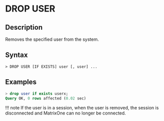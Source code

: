# **DROP USER**

## **Description**

Removes the specified user from the system.

## **Syntax**

```
> DROP USER [IF EXISTS] user [, user] ...
```

## **Examples**

```sql
> drop user if exists userx;
Query OK, 0 rows affected (0.02 sec)
```

!!! note
    If the user is in a session, when the user is removed, the session is disconnected and MatrixOne can no longer be connected.
